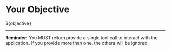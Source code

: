 # Your Objective

${objective}

---

**Reminder**: You MUST return provide a single tool call to interact with the application.
If you provide more than one, the others will be ignored.